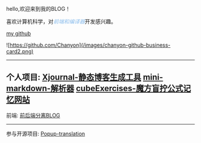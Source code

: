 hello,欢迎来到我的BLOG！

<p>喜欢计算机科学，对<em style="color: #89bcec">前端和编译器</em>开发感兴趣。</p>
<p><a href="https://github.com/Chanyon">my github</a></p>

![https://github.com/Chanyon](/images/chanyon-github-business-card2.png)

---

个人项目:
[Xjournal-静态博客生成工具](https://github.com/Chanyon/Xjournal)
[mini-markdown-解析器](https://github.com/Chanyon/minimd-zig)
[cubeExercises-魔方盲拧公式记忆网站](https://github.com/Chanyon/cubeExercises)
---

前端:
<a href="https://github.com/Chanyon/go\_web\_blog" target="\_blank">前后端分离BLOG</a>


-----

参与开源项目:
[Popup-translation](https://github.com/fzdwx/popup-translation)